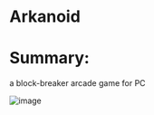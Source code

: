 # Arkanoid

# Summary:
a block-breaker arcade game for PC

![image](https://user-images.githubusercontent.com/73163354/189639109-a8f42515-010c-4176-a555-5356de2a21d1.png)
